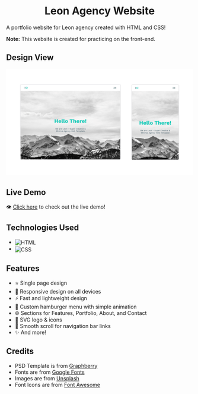 <h1 align='center'>Leon Agency Website</h1>

A portfolio website for Leon agency created with HTML and CSS!

**Note:** This website is created for practicing on the front-end.

## Design View
![design-view](./Images/design-view.png)

## Live Demo
👁 [Click here](https://mohammadjarabah.github.io/leon-agency-website) to check out the live demo!

## Technologies Used
* <img src='https://img.shields.io/badge/HTML5-E34F26?style=for-the-badge&logo=html5&logoColor=white' alt='HTML' valign='middle'>
* <img src='https://img.shields.io/badge/CSS3-1572B6?style=for-the-badge&logo=css3&logoColor=white' alt='CSS' valign='middle'>

## Features
* ⭐ Single page design
* 🤖 Responsive design on all devices
* ⚡ Fast and lightweight design
* 🍔 Custom hamburger menu with simple animation
* 🌐 Sections for Features, Portfolio, About, and Contact
* 🎨 SVG logo & icons
* 🌱 Smooth scroll for navigation bar links
* ✨ And more!

## Credits
* PSD Template is from [Graphberry](https://www.graphberry.com)
* Fonts are from [Google Fonts](https://fonts.google.com)
* Images are from [Unsplash](https://unsplash.com)
* Font Icons are from [Font Awesome](https://fontawesome.com)
